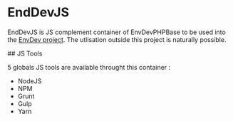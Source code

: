 # EndDevJS

EndDevJS is JS complement container of EnvDevPHPBase to be used into the [EnvDev project](https://vfac.fr/projects/envdev).
The utlisation outside this project is naturally possible.

## JS Tools

5 globals JS tools are available throught this container :

- NodeJS
- NPM
- Grunt
- Gulp
- Yarn

